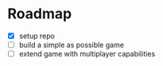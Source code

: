 # Roadmap

- [x] setup repo
- [ ] build a simple as possible game
- [ ] extend game with multiplayer capabilities
